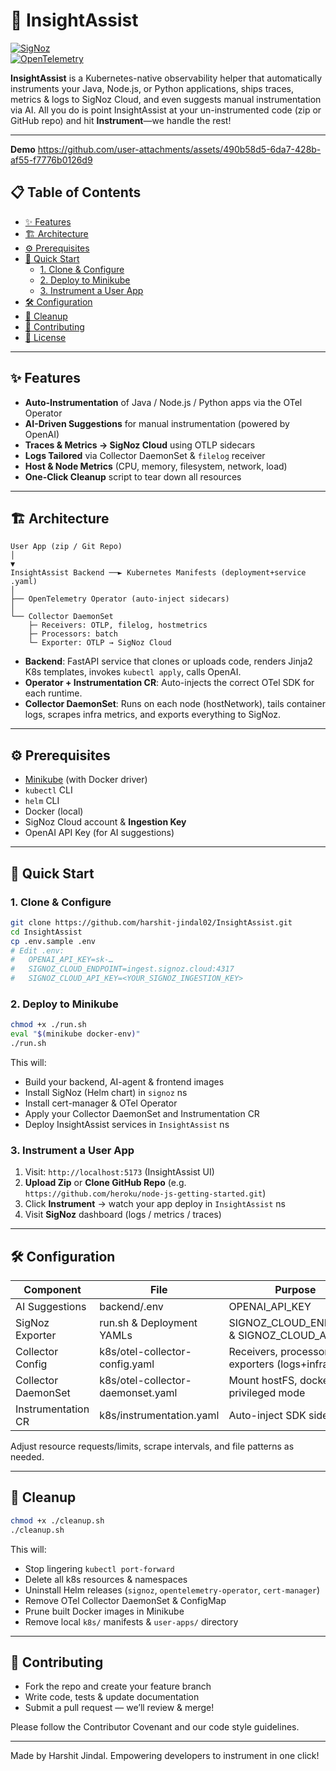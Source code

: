 
# 🚀 InsightAssist

[![SigNoz](https://img.shields.io/badge/Observability-SigNoz-orange.svg)](https://signoz.io/)  
[![OpenTelemetry](https://img.shields.io/badge/Telemetry-OpenTelemetry-lightgrey.svg)](https://opentelemetry.io/)

**InsightAssist** is a Kubernetes-native observability helper that automatically instruments your Java, Node.js, or Python applications, ships traces, metrics & logs to SigNoz Cloud, and even suggests manual instrumentation via AI. All you do is point InsightAssist at your un-instrumented code (zip or GitHub repo) and hit **Instrument**—we handle the rest!

---

**Demo**
https://github.com/user-attachments/assets/490b58d5-6da7-428b-af55-f7776b0126d9

## 📋 Table of Contents

- [✨ Features](#✨-features)  
- [🏗️ Architecture](#️-architecture)  
- [⚙️ Prerequisites](#️-prerequisites)  
- [🚀 Quick Start](#-quick-start)  
  - [1. Clone & Configure](#1-clone--configure)  
  - [2. Deploy to Minikube](#2-deploy-to-minikube)  
  - [3. Instrument a User App](#3-instrument-a-user-app)  
- [🛠️ Configuration](#️-configuration)  
- [🧹 Cleanup](#️-cleanup)  
- [🤝 Contributing](#️-contributing)  
- [📄 License](#-license)  

---

## ✨ Features

- **Auto-Instrumentation** of Java / Node.js / Python apps via the OTel Operator  
- **AI-Driven Suggestions** for manual instrumentation (powered by OpenAI)  
- **Traces & Metrics → SigNoz Cloud** using OTLP sidecars  
- **Logs Tailored** via Collector DaemonSet & `filelog` receiver  
- **Host & Node Metrics** (CPU, memory, filesystem, network, load)  
- **One-Click Cleanup** script to tear down all resources  

---

## 🏗️ Architecture

```
User App (zip / Git Repo)
│
▼
InsightAssist Backend ──► Kubernetes Manifests (deployment+service .yaml)
│
├── OpenTelemetry Operator (auto-inject sidecars)
│
└── Collector DaemonSet
    ├─ Receivers: OTLP, filelog, hostmetrics
    ├─ Processors: batch
    └─ Exporter: OTLP → SigNoz Cloud
```

- **Backend**: FastAPI service that clones or uploads code, renders Jinja2 K8s templates, invokes `kubectl apply`, calls OpenAI.  
- **Operator + Instrumentation CR**: Auto-injects the correct OTel SDK for each runtime.  
- **Collector DaemonSet**: Runs on each node (hostNetwork), tails container logs, scrapes infra metrics, and exports everything to SigNoz.

---

## ⚙️ Prerequisites

- [Minikube](https://minikube.sigs.k8s.io/docs/) (with Docker driver)  
- `kubectl` CLI  
- `helm` CLI  
- Docker (local)  
- SigNoz Cloud account & **Ingestion Key**  
- OpenAI API Key (for AI suggestions)  

---

## 🚀 Quick Start

### 1. Clone & Configure

```bash
git clone https://github.com/harshit-jindal02/InsightAssist.git
cd InsightAssist
cp .env.sample .env
# Edit .env:
#   OPENAI_API_KEY=sk-…
#   SIGNOZ_CLOUD_ENDPOINT=ingest.signoz.cloud:4317
#   SIGNOZ_CLOUD_API_KEY=<YOUR_SIGNOZ_INGESTION_KEY>
```

### 2. Deploy to Minikube

```bash
chmod +x ./run.sh
eval "$(minikube docker-env)"
./run.sh
```

This will:
- Build your backend, AI-agent & frontend images
- Install SigNoz (Helm chart) in `signoz` ns
- Install cert-manager & OTel Operator
- Apply your Collector DaemonSet and Instrumentation CR
- Deploy InsightAssist services in `InsightAssist` ns

### 3. Instrument a User App

1. Visit: `http://localhost:5173` (InsightAssist UI)
2. **Upload Zip** or **Clone GitHub Repo** (e.g. `https://github.com/heroku/node-js-getting-started.git`)
3. Click **Instrument** → watch your app deploy in `InsightAssist` ns
4. Visit **SigNoz** dashboard (logs / metrics / traces)

---

## 🛠️ Configuration

| Component              | File                                | Purpose                                        |
|------------------------|-------------------------------------|------------------------------------------------|
| AI Suggestions         | backend/.env                        | OPENAI_API_KEY                                 |
| SigNoz Exporter        | run.sh & Deployment YAMLs           | SIGNOZ_CLOUD_ENDPOINT & SIGNOZ_CLOUD_API_KEY   |
| Collector Config       | k8s/otel-collector-config.yaml      | Receivers, processors, exporters (logs+infra)  |
| Collector DaemonSet    | k8s/otel-collector-daemonset.yaml   | Mount hostFS, docker logs, privileged mode     |
| Instrumentation CR     | k8s/instrumentation.yaml            | Auto-inject SDK sidecars                       |

Adjust resource requests/limits, scrape intervals, and file patterns as needed.

---

## 🧹 Cleanup

```bash
chmod +x ./cleanup.sh
./cleanup.sh
```

This will:
- Stop lingering `kubectl port-forward`
- Delete all k8s resources & namespaces
- Uninstall Helm releases (`signoz`, `opentelemetry-operator`, `cert-manager`)
- Remove OTel Collector DaemonSet & ConfigMap
- Prune built Docker images in Minikube
- Remove local `k8s/` manifests & `user-apps/` directory

---

## 🤝 Contributing

- Fork the repo and create your feature branch
- Write code, tests & update documentation
- Submit a pull request — we’ll review & merge!

Please follow the Contributor Covenant and our code style guidelines.

---


Made by Harshit Jindal.
Empowering developers to instrument in one click!
